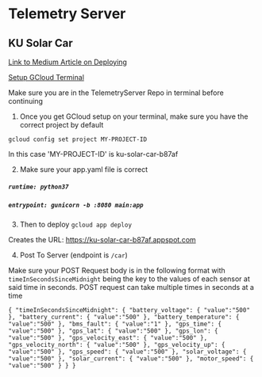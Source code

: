 # Telemetry Server

## KU Solar Car


[Link to Medium Article on Deploying](https://medium.com/@dmahugh_70618/deploying-a-flask-app-to-google-app-engine-faa883b5ffab)


[Setup GCloud Terminal](https://cloud.google.com/appengine/docs/standard/python3/setting-up-environment)

Make sure you are in the TelemetryServer Repo in terminal before continuing

1. Once you get GCloud setup on your terminal, make sure you have the correct project by default

`gcloud config set project MY-PROJECT-ID`

In this case 'MY-PROJECT-ID' is ku-solar-car-b87af

2. Make sure your app.yaml file is correct

##### `runtime: python37`

##### `entrypoint: gunicorn -b :8080 main:app`


3. Then to deploy
`gcloud app deploy`

Creates the URL: https://ku-solar-car-b87af.appspot.com

4. Post To Server (endpoint is `/car`)

Make sure your POST Request body is in the following format with `timeInSecondsSinceMidnight` being the key to the values of each sensor at said time in seconds.  POST request can take multiple times in seconds at a time

`{
    "timeInSecondsSinceMidnight": {
        "battery_voltage": {
            "value":"500"
        },
        "battery_current": {
            "value":"500"
        },
        "battery_temperature": {
            "value":"500"
        },
        "bms_fault": {
            "value":"1"
        },
        "gps_time": {
            "value":"500"
        },
        "gps_lat": {
            "value":"500"
        },
        "gps_lon": {
            "value":"500"
        },
        "gps_velocity_east": {
            "value":"500"
        },
        "gps_velocity_north": {
            "value":"500"
        },
        "gps_velocity_up": {
            "value":"500"
        },
        "gps_speed": {
            "value":"500"
        },
        "solar_voltage": {
            "value":"500"
        },
        "solar_current": {
            "value":"500"
        },
        "motor_speed": {
            "value":"500"
        }
    }
}`

